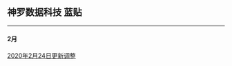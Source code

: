 ## 神罗数据科技 蓝贴
---
#### 2月
[2020年2月24日更新调整](https://github.com/Dxinze/shinra-blue/blob/master/2020-02-24%E6%9B%B4%E6%96%B0%E4%BF%AE%E6%AD%A3.md)
